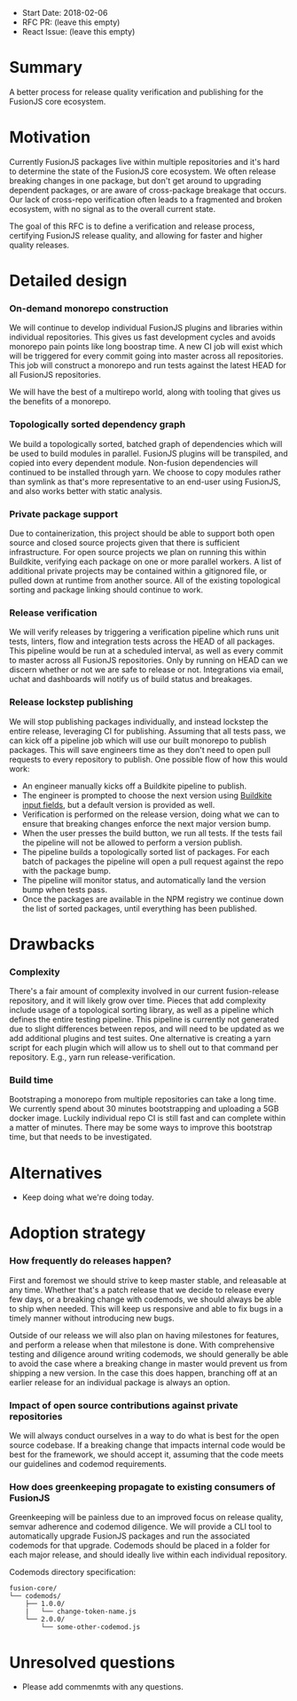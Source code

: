 * Start Date: 2018-02-06
* RFC PR: (leave this empty)
* React Issue: (leave this empty)

# Summary

A better process for release quality verification and publishing for the FusionJS core ecosystem.

# Motivation

Currently FusionJS packages live within multiple repositories and it's hard to determine the state of the FusionJS core ecosystem. We often release breaking changes in one package, but don't get around to upgrading dependent packages, or are aware of cross-package breakage that occurs. Our lack of cross-repo verification often leads to a fragmented and broken ecosystem, with no signal as to the overall current state.

The goal of this RFC is to define a verification and release process, certifying FusionJS release quality, and allowing for faster and higher quality releases.

# Detailed design

### On-demand monorepo construction

We will continue to develop individual FusionJS plugins and libraries within individual repositories. This gives us fast development cycles and avoids monorepo pain points like long boostrap time. A new CI job will exist which will be triggered for every commit going into master across all repositories. This job will construct a monorepo and run tests against the latest HEAD for all FusionJS repositories.

We will have the best of a multirepo world, along with tooling that gives us the benefits of a monorepo.

### Topologically sorted dependency graph

We build a topologically sorted, batched graph of dependencies which will be used to build modules in parallel. FusionJS plugins will be transpiled, and copied into every dependent module. Non-fusion dependencies will continued to be installed through yarn. We choose to copy modules rather than symlink as that's more representative to an end-user using FusionJS, and also works better with static analysis.

### Private package support

Due to containerization, this project should be able to support both open source and closed source projects given that there is sufficient infrastructure. For open source projects we plan on running this within Buildkite, verifying each package on one or more parallel workers. A list of additional private projects may be contained within a gitignored file, or pulled down at runtime from another source. All of the existing topological sorting and package linking should continue to work.

### Release verification

We will verify releases by triggering a verification pipeline which runs unit tests, linters, flow and integration tests across the HEAD of all packages. This pipeline would be run at a scheduled interval, as well as every commit to master across all FusionJS repositories. Only by running on HEAD can we discern whether or not we are safe to release or not. Integrations via email, uchat and dashboards will notify us of build status and breakages.

### Release lockstep publishing

We will stop publishing packages individually, and instead lockstep the entire release, leveraging CI for publishing. Assuming that all tests pass, we can kick off a pipeline job which will use our built monorepo to publish packages. This will save engineers time as they don't need to open pull requests to every repository to publish. One possible flow of how this would work:

* An engineer manually kicks off a Buildkite pipeline to publish.
* The engineer is prompted to choose the next version using [Buildkite input fields](https://buildkite.com/docs/pipelines/block-step#select-input-attributes), but a default version is provided as well.
* Verification is performed on the release version, doing what we can to ensure that breaking changes enforce the next major version bump.
* When the user presses the build button, we run all tests. If the tests fail the pipeline will not be allowed to perform a version publish.
* The pipeline builds a topologically sorted list of packages. For each batch of packages the pipeline will open a pull request against the repo with the package bump.
* The pipeline will monitor status, and automatically land the version bump when tests pass.
* Once the packages are available in the NPM registry we continue down the list of sorted packages, until everything has been published.

# Drawbacks

### Complexity

There's a fair amount of complexity involved in our current fusion-release repository, and it will likely grow over time. Pieces that add complexity include usage of a topological sorting library, as well as a pipeline which defines the entire testing pipeline. This pipeline is currently not generated due to slight differences between repos, and will need to be updated as we add additional plugins and test suites. One alternative is creating a yarn script for each plugin which will allow us to shell out to that command per repository. E.g., yarn run release-verification.

### Build time

Bootstraping a monorepo from multiple repositories can take a long time. We currently spend about 30 minutes bootstrapping and uploading a 5GB docker image. Luckily individual repo CI is still fast and can complete within a matter of minutes. There may be some ways to improve this bootstrap time, but that needs to be investigated.

# Alternatives

* Keep doing what we're doing today.

# Adoption strategy

### How frequently do releases happen?

First and foremost we should strive to keep master stable, and releasable at any time. Whether that's a patch release that we decide to release every few days, or a breaking change with codemods, we should always be able to ship when needed. This will keep us responsive and able to fix bugs in a timely manner without introducing new bugs.

Outside of our releass we will also plan on having milestones for features, and perform a release when that milestone is done. With comprehensive testing and diligence around writing codemods, we should generally be able to avoid the case where a breaking change in master would prevent us from shipping a new version. In the case this does happen, branching off at an earlier release for an individual package is always an option.

### Impact of open source contributions against private repositories

We will always conduct ourselves in a way to do what is best for the open source codebase. If a breaking change that impacts internal code would be best for the framework, we should accept it, assuming that the code meets our guidelines and codemod requirements.

### How does greenkeeping propagate to existing consumers of FusionJS

Greenkeeping will be painless due to an improved focus on release quality, semvar adherence and codemod diligence. We will provide a CLI tool to automatically upgrade FusionJS packages and run the associated codemods for that upgrade. Codemods should be placed in a folder for each major release, and should ideally live within each individual repository.

Codemods directory specification:

```
fusion-core/
└── codemods/
    ├── 1.0.0/
    |   └── change-token-name.js
    └── 2.0.0/
        └── some-other-codemod.js
```

# Unresolved questions

* Please add commenmts with any questions.
